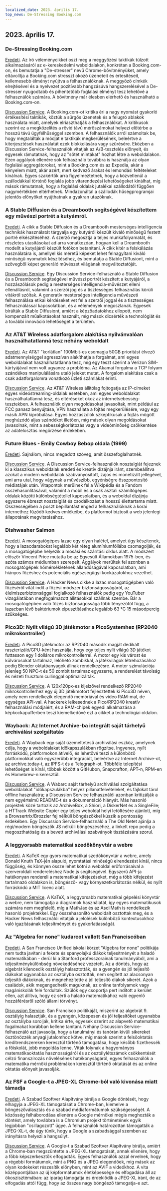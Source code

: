 ```yaml
---
localized_date: 2023. április 17.
top_news: De-Stressing Booking.com
---
```




## 2023. április 17.

### De-Stressing Booking.com

[Eredeti](https://www.alexcharlton.co/projects/booking-com-de-stresser).
Az író véleménycikket oszt meg a meggyőzési taktikák túlzott alkalmazásáról az e-kereskedelmi weboldalakon, konkrétan a Booking.com-on, és bemutatja a "De-stresser" nevű Chrome-bővítményüket, amely eltávolítja a Booking.com stresszt okozó üzeneteit és értesítéseit, kellemesebb élményt nyújtva a felhasználóknak. A meggyőző címkék elrejtésével és a nyelvezet pozitívabb hangzásúvá hangszerelésével a De-stresser nyugodtabb és pihentetőbb foglalási élményt tesz lehetővé a felhasználók számára. A bővítmény már élesben elérhető és használható a Booking.com-on.

[Discussion Service](http://news.ycombinator.com/item?id=35590734).
A Booking.com-ot kritika éri a nagy nyomást gyakorló értékesítési taktikák, köztük a sürgős üzenetek és a felugró ablakok használata miatt, amelyek elriaszthatják a felhasználókat. A kritikusok szerint ez a megközelítés a rövid távú mérőszámokat helyezi előtérbe a hosszú távú ügyfélhűséggel szemben. A felhasználók arról számoltak be, hogy megtalálták a módját e taktikák megkerülésének, beleértve a kiterjesztések használatát ezek blokkolására vagy szűrésére. Eközben a Discussion Service-felhasználók vitatják az A/B-tesztelés előnyeit, és egyesek rámutatnak, hogy az "sötét mintákat" hozhat létre a weboldalakon. Ezen aggályok ellenére sok felhasználó továbbra is használja az olyan foglalási aggregátorokat, mint a Booking.com és az Expedia, akár a kényelem miatt, akár azért, mert kedvező árakat és lemondási feltételeket kínálnak. Egyes szakértők arra figyelmeztetnek, hogy a közvetlenül a szállodákkal történő foglalás jobb vitarendezési lehetőségeket kínálhat, míg mások rámutatnak, hogy a foglalási oldalak jutalékai szállodától függően nagymértékben eltérhetnek. Mindazonáltal a szállodák hűségprogramjai jelentős előnyöket nyújthatnak a gyakran utazóknak.

### A Stable Diffusion és a Dreambooth segítségével készítettem egy művészi portrét a kutyámról.

[Eredeti](https://www.shruggingface.com/blog/how-i-used-stable-diffusion-and-dreambooth-to-create-a-painted-portrait-of-my-dog).
A cikk a Stable Diffusion és a Dreambooth mesterséges intelligencia technikák használatát tárgyalja egy kutyáról készült kiváló minőségű festett portré elkészítéséhez. A szerző megosztja a teljes munkafolyamatát, és részletes utasításokat ad arra vonatkozóan, hogyan kell a Dreambooth modellt a kutyájáról készült fotókon betanítani. A cikk kitér a felskálázás használatára is, amellyel kis méretű képeket lehet felnagyítani kiváló minőségű nyomatok készítéséhez, és bemutatja a Stable Diffusiont, mint a szövegből képet generáló művészet világának megváltoztatóját.

[Discussion Service](http://news.ycombinator.com/item?id=35592847).
Egy Discussion Service-felhasználó a Stable Diffusion és a Dreambooth segítségével művészi portrét készített a kutyájáról, a hozzászólások pedig a mesterséges intelligencia-művészet elleni ellenállásról, valamint a szerzői jog és a tisztességes felhasználás körüli vitákról szóltak. A generatív mesterséges intelligencia művészeti felhasználása etikai kérdéseket vet fel a szerzői joggal és a tisztességes felhasználással kapcsolatban, és a vélemények megoszlanak. Egyesek bírálták a Stable Diffusiont, amiért a képzőadatokhoz ellopott, nem kompenzált műalkotásokat használt, míg mások dicsérték a technológiát és a további innováció lehetőségét a területen.

### Az AT&T Wireless adatforgalom alakítása nyilvánvalóan használhatatlanná tesz néhány weboldalt

[Eredeti](https://adriano.fyi/post/2023/2023-04-16-att-traffic-shaping-makes-websites-unusable/).
Az AT&T "korlátlan" 100Mbit-es csomagja 50GB prioritást élvező adatmennyiséggel agresszívan alakíthatja a forgalmat, ami egyes weboldalakat használhatatlanná tesz, míg egy teszt szerint a Verizon SIM-kártyájával nem volt ugyanez a probléma. Az Akamai forgalma a TCP folyam szándékos manipulálására utaló jeleket mutat. A forgalom alakítása csak a csak adatforgalomra vonatkozó üzleti számlákat érinti.

[Discussion Service](http://news.ycombinator.com/item?id=35592607).
Az AT&T Wireless állítólag fojtogatja az IP-címeket egyes videóstreaming-oldalak esetében, ami egyes weboldalakat használhatatlanná tesz, és eltéréseket okoz az internetsebesség-tesztekben. A felhasználók olyan megoldásokat javasoltak, mint például az FCC panasz benyújtása, VPN használata a fojtás megkerülésére, vagy egy másik APN kipróbálása. Egyes hozzászólók szkeptikusak a fojtás mögött meghúzódó aljas szándékot illetően, míg mások olyan megoldásokat javasolnak, mint a sebességkorlátozás vagy a videóminőség csökkentése az adatelosztás megőrzése érdekében.

### Future Blues - Emily Cowboy Bebop oldala (1999)

[Eredeti](https://futureblues.com/).
Sajnálom, nincs megadott szöveg, amit összefoglalhatnék.

[Discussion Service](http://news.ycombinator.com/item?id=35589124).
A Discussion Service-felhasználók nosztalgiát fejeznek ki a klasszikus weboldalak eredeti és kreatív dizájnja iránt, szembeállítva azokat a modern weboldalak szabványosított, zajos és monetizált jellegével, ami arra utal, hogy vágynak a művészibb, egyéniségre összpontosító médiatájak után. Vitapontok merülnek fel a Wikipédia és a Fandom összehasonlításával, valamint a mobil és a csak asztali számítógépes oldalak közötti különbségtétellel kapcsolatban, és a weboldal dizájnja egyszerre ébreszt nosztalgiát és csodálkozást a hosszú élettartama miatt. Összességében a poszt bepillantást enged a felhasználóknak a korai internethez fűződő kedves emlékeibe, és platformot biztosít a web jelenlegi állapotának megvitatásához.

### Dishwasher Salmon

[Eredeti](https://en.wikipedia.org/wiki/Dishwasher_salmon).
A mosogatógépes lazac egy olyan halétel, amelyet úgy készítenek, hogy a lazacdarabokat legalább két réteg alumíniumfóliába csomagolják, és a mosogatógépbe helyezik a mosási és szárítási ciklus alatt. A módszert először Vincent Price mutatta be az Egyesült Államokban 1975-ben, és azóta számos médiumban szerepelt. Aggályok merültek fel azonban a mosogatógépek hőmérsékletének állandóságával kapcsolatban, ami hiányos főzéshez és potenciális egészségügyi kockázatokhoz vezethet.

[Discussion Service](http://news.ycombinator.com/item?id=35586683).
A Hacker News cikke a lazac mosogatógépben való főzéséről vitát indít a főzési módszer biztonságosságáról, az élelmiszerbiztonsággal foglalkozó felhasználók pedig egy YouTuber vizsgálatában megfogalmazott állításokkal szállnak szembe. Bár a mosogatógépben való főzés biztonságossága több tényezőtől függ, a lazacban lévő baktériumok elpusztításához legalább 63 °C 15 másodpercig szükséges.

### Pico3D: Nyílt világú 3D játékmotor a PicoSystemhez (RP2040 mikrokontroller)

[Eredeti](https://github.com/bernhardstrobl/Pico3D).
A Pico3D játékmotor az RP2040 második magját dedikált raszterizáló/GPU-ként használja, hogy egy teljes nyílt világú 3D játékot futtasson egy 1 dolláros mikrokontrollerrel. A motor egy kis várost és külvárosokat tartalmaz, lelőhető zombikkal, a játékvilágok létrehozásához pedig Blender oktatóanyagok állnak rendelkezésre. A motor szimulációja jelenleg 50 NPC-t és 50 zombit tartalmaz egyszerre, a renderelést távolság és nézeti frusztum cullinggal optimalizálták.

[Discussion Service](http://news.ycombinator.com/item?id=35589172).
A 120x120px-es kijelzővel rendelkező RP2040 mikrokontrollerhez egy új 3D játékmotort fejlesztettek ki Pico3D néven, amely nem rendelkezik elegendő memóriával és video RAM-mal, de egységes API-val. A hackerek lelkesednek a Pico/RP2040 kreatív felhasználási módjaiért, és a RAM-chipek egyedi alkalmazása a képkockapufferben teszi kiemelkedővé ezt a cikket a technológiai oldalon.

### Wayback: Az Internet Archive-ba integrált saját tárhelyű archiválási szolgáltatás

[Eredeti](https://github.com/wabarc/wayback).
A Wayback egy saját üzemeltetésű archiválási eszköz, amelynek célja, hogy a weboldalakat időkapszulákban rögzítse. Ingyenes, nyílt forráskódú, platformokon átívelő, és lehetővé teszi a különböző platformokkal való egyszerűbb integrációt, beleértve az Internet Archive-ot, az archive.today-t, az IPFS-t és a Telegraph-ot. Többféle telepítési lehetőséget is kínál, többek között a GitHubon, Snapcrafton, APT-n, RPM-en és Homebrew-n keresztül.

[Discussion Service](http://news.ycombinator.com/item?id=35586845).
A Wabarc saját tárhelyű archiválási szolgáltatása weboldalakat "időkapszulákba" helyez pillanatfelvételeket, és fájlokat tárol offline használatra; a Discussion Service felhasználói azonban kritizálják a nem egyértelmű README-t és a dokumentáció hiányát. Más hasonló projektek közé tartozik az ArchiveBox, a Shiori, a DiskerNet és a SingleFile; a HTTrack Website Copier egy teljes weboldal helyi letöltésére ajánlott, míg a Browsertrix/Brozzler fej nélküli böngészőkkel kúszik a pontosság érdekében. Egy Discussion Service-felhasználó a The Old Netet ajánlja a régi/modern böngészők JS nélküli böngészéséhez, a linkelt repo pedig a megoszthatóság és a bevett archiválási szabványok tisztázására szorul.

### A leggyorsabb matematikai szedőkönyvtár a webre

[Eredeti](https://katex.org/).
A KaTeX egy gyors matematikai szedőkönyvtár a webre, amely Donald Knuth TeX-jén alapuló, nyomtatási minőségű elrendezést kínál, nincs függőség, és könnyen össze lehet kötni a weboldal erőforrásaival a szerveroldali rendereléshez Node.js segítségével. Egyszerű API-ja hatékonyan rendereli a matematikai kifejezéseket, még a több kifejezést tartalmazó oldalakon is, böngésző- vagy környezetkorlátozás nélkül, és nyílt forráskódú a MIT licenc alatt.

[Discussion Service](http://news.ycombinator.com/item?id=35588985).
A KaTeX, a leggyorsabb matematikai gépelési könyvtár a webre, nem támogatja a diagramok használatát, így egyes matematikusok számára nem megfelelő, míg a MathJax és az AsciiMath is rendelkezik hasonló projektekkel. Egy összehasonlító weboldalt osztottak meg, és a Hacker News felhasználói vitatják a jelölések különböző kontextusokhoz való igazításának teljesítményét és gyakorlatiasságát.

### Az "Algebra for none" kudarcot vallott San Franciscóban

[Eredeti](https://www.joannejacobs.com/post/algebra-for-none-fails-in-san-francisco).
A San Francisco Unified iskolai körzet "Algebra for none" politikája nem tudta javítani a fekete és spanyolajkú diákok teljesítményét a haladó matematikában - derül ki a Stanford professzorainak tanulmányából, ami a teljesítménykülönbség növekedéséhez vezetett. Az a döntés, hogy az algebrát kilencedik osztályig halasztották, és a gyengén és jól teljesítő diákokat ugyanabba az osztályba osztották, nem segített az alacsonyan teljesítő diákoknak, és megnehezítette a jól teljesítő diákok sikerét. Azok a családok, akik megengedhetik maguknak, az online tanfolyamok vagy magániskolák felé fordultak. Szülők egy csoportja pert indított a kerület ellen, azt állítva, hogy ez sérti a haladó matematikához való egyenlő hozzáférésről szóló állami törvényt.

[Discussion Service](http://news.ycombinator.com/item?id=35595026).
San Francisco politikáját, miszerint az algebrát 9. osztályig halasztják, és a gyengén, közepesen és jól teljesítőket ugyanabba az osztályba sorolják, kritika érte, egyesek szerint az alapvető matematikai fogalmakat korábban kellene tanítani. Néhány Discussion Service-felhasználó azt javasolja, hogy a tanulmányi és tanórán kívüli sikereket ösztönözzék anyagi jutalomhoz kötve, míg mások szerint a felsőoktatás kreditrendszereken keresztül történő támogatása, hogy később fizethessék a főiskolát, jobb megoldás lenne. Viták folynak a hagyományos matematikaoktatás hasznosságáról és az osztálylétszámok csökkentését célzó finanszírozás növelésének hatékonyságáról, egyes felhasználók a matematika mérnöki problémákon keresztül történő oktatását és az online oktatás előnyeit javasolják.

### Az FSF a Google-t a JPEG-XL Chrome-ból való kivonása miatt támadja

[Eredeti](https://www.phoronix.com/news/FSF-Slams-Google-JPEG-XL).
A Szabad Szoftver Alapítvány bírálja a Google döntését, hogy elhagyja a JPEG-XL támogatását a Chrome-ban, kiemelve a böngészőválasztás és a szabad médiaformátumok szükségességét. A közösség felháborodása ellenére a Google mérnökei mégis meghozták a döntést, amely továbbra is a Chromium projekt történetének egyik legjobban "csillagozott" ügye. A felhasználók határozottan támogatták a JPEG-XL-t, de úgy tűnik, hogy a Google a szabadsággal szemben az irányításra helyezi a hangsúlyt.

[Discussion Service](http://news.ycombinator.com/item?id=35589179).
A Google-t a Szabad Szoftver Alapítvány bírálja, amiért a Chrome-ban megszüntette a JPEG-XL támogatását, annak ellenére, hogy a főbb képszerkesztők elfogadták. Egyes felhasználók azzal érvelnek, hogy a régebbi formátumok, mint a PNG és a JPEG elegendőek, míg mások az olyan kodekeket részesítik előnyben, mint az AVIF a videókhoz. A vita középpontjában az új képformátumok életképessége és elfogadása áll az ökoszisztémában: az iparág támogatja és érdeklődik a JPEG-XL iránt, de az elfogadás attól függ, hogy az összes nagy böngésző támogatja-e azt.

</Steps>
